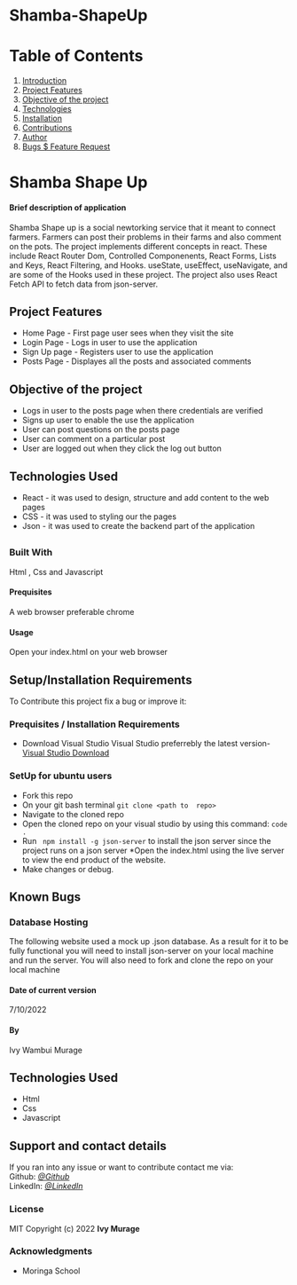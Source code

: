 # Shamba-ShapeUp

# Table of Contents

1. [Introduction](#shamba-shape-up)
2. [Project Features](#project-features)
3. [Objective of the project](#objectives-of-the-project)
4. [Technologies](#technologies-used)
5. [Installation](#installation)
6. [Contributions](#contributions)
7. [Author](#author)
8. [Bugs $ Feature Request](#bugs)


# Shamba Shape Up
#### Brief description of application
Shamba Shape up is a social newtorking service that it meant to connect farmers. Farmers can post their problems in their farms and also comment on the pots. The project implements different concepts in react. These include React Router Dom, Controlled Componenents, React Forms, Lists and Keys, React Filtering, and Hooks. useState, useEffect, useNavigate, and  are some of the Hooks used in these project. The project also uses React Fetch API to fetch data from json-server.

## Project Features
* Home Page - First page user sees when they visit the site
* Login Page - Logs in user to use the application
* Sign Up page - Registers user to use the application
* Posts Page - Displayes all the posts and associated comments


## Objective of the project
* Logs in user to the posts page when there credentials are verified
* Signs up user to enable the use the application
* User can post questions on the posts page
* User can comment on a particular post
* User are logged out when they click the log out button


## Technologies Used
* React - it was used to design, structure and add content to the web pages
* CSS - it was used to styling our the pages
* Json - it was used to create the backend part of the application

##
### Built With
Html , Css  and Javascript
#### Prequisites 
A web browser preferable chrome
#### Usage
Open your index.html on your web browser
## Setup/Installation Requirements
To Contribute this project fix a bug or improve it:
### Prequisites /  Installation Requirements
* Download Visual Studio
Visual Studio preferrebly the latest version-  
[ Visual Studio Download](https://code.visualstudio.com/download)


### SetUp for ubuntu users
* Fork this repo
* On your git bash terminal
  `git clone <path to  repo>`
* Navigate to the cloned repo
* Open the cloned repo on your visual studio by using this command:
` code . `
* Run ` npm install -g json-server` to install the json server since the project runs on a json server
*Open the index.html using the live server to view the end product of the website.
* Make changes or debug.
## Known Bugs
### Database Hosting
The following website used a mock up .json database. As a result for it to be fully functional you will need to install json-server
on your local machine and run the server. 
You will also  need to fork and clone the repo on your local machine

#### Date of current version 
7/10/2022


#### By 
Ivy Wambui Murage
## Technologies Used
* Html
* Css
* Javascript
## Support and contact details
If you ran into any issue or want to contribute contact me via:  
Github: [*@Github*](https://github.com/Murage-Ivy )   
LinkedIn: [*@LinkedIn*](https://www.linkedin.com/in/ivy-murage-158736196/ )   


### License  
MIT
Copyright (c) 2022 **Ivy Murage**
### Acknowledgments
* Moringa School
  
